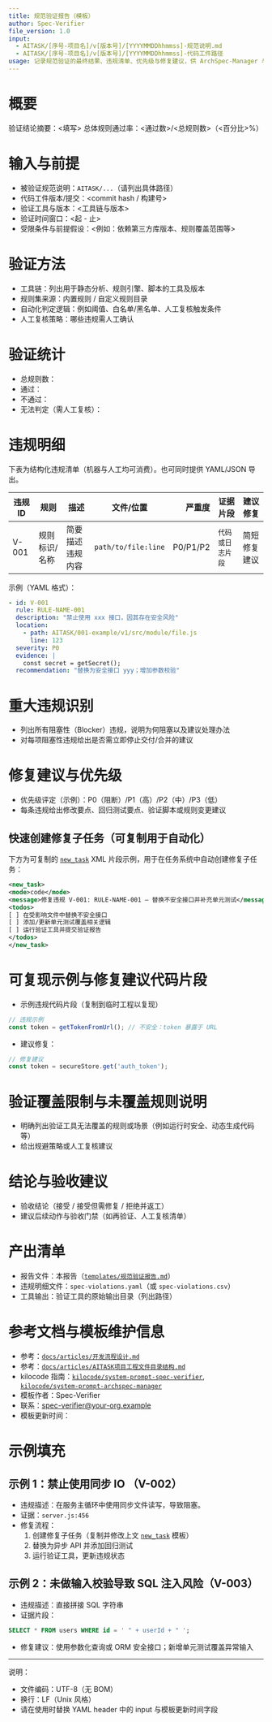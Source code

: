 ```yaml
---
title: 规范验证报告（模板）
author: Spec-Verifier
file_version: 1.0
input:
  - AITASK/[序号-项目名]/v[版本号]/[YYYYMMDDhhmmss]-规范说明.md
  - AITASK/[序号-项目名]/v[版本号]/[YYYYMMDDhhmmss]-代码工件路径
usage: 记录规范验证的最终结果、违规清单、优先级与修复建议，供 ArchSpec-Manager 与 Group-Job-Manager 使用
---
```


# 概要
验证结论摘要：<填写>
总体规则通过率：<通过数>/<总规则数>（<百分比>%）

# 输入与前提
- 被验证规范说明：`AITASK/...`（请列出具体路径）
- 代码工件版本/提交：<commit hash / 构建号>
- 验证工具与版本：<工具链与版本>
- 验证时间窗口：<起 - 止>
- 受限条件与前提假设：<例如：依赖第三方库版本、规则覆盖范围等>

# 验证方法
- 工具链：列出用于静态分析、规则引擎、脚本的工具及版本
- 规则集来源：内置规则 / 自定义规则目录
- 自动化判定逻辑：例如阈值、白名单/黑名单、人工复核触发条件
- 人工复核策略：哪些违规需人工确认

# 验证统计
- 总规则数：<int>
- 通过：<int>
- 不通过：<int>
- 无法判定（需人工复核）：<int>

# 违规明细
下表为结构化违规清单（机器与人工均可消费）。也可同时提供 YAML/JSON 导出。

| 违规ID | 规则 | 描述 | 文件/位置 | 严重度 | 证据片段 | 建议修复 |
|---|---|---|---|---:|---|---|
| V-001 | 规则标识/名称 | 简要描述违规内容 | `path/to/file:line` | P0/P1/P2 | ```代码或日志片段``` | 简短修复建议 |

示例（YAML 格式）：
```yaml
- id: V-001
  rule: RULE-NAME-001
  description: "禁止使用 xxx 接口，因其存在安全风险"
  location:
    - path: AITASK/001-example/v1/src/module/file.js
      line: 123
  severity: P0
  evidence: |
    const secret = getSecret();
  recommendation: "替换为安全接口 yyy；增加参数校验"
```

# 重大违规识别
- 列出所有阻塞性（Blocker）违规，说明为何阻塞以及建议处理办法
- 对每项阻塞性违规给出是否需立即停止交付/合并的建议

# 修复建议与优先级
- 优先级评定（示例）：P0（阻断）/P1（高）/P2（中）/P3（低）
- 每条违规给出修改要点、回归测试要点、验证脚本或规则变更建议

## 快速创建修复子任务（可复制用于自动化）
下方为可复制的 [`new_task`](kilocode/new_task:1) XML 片段示例，用于在任务系统中自动创建修复子任务：
```xml
<new_task>
<mode>code</mode>
<message>修复违规 V-001: RULE-NAME-001 — 替换不安全接口并补充单元测试</message>
<todos>
[ ] 在受影响文件中替换不安全接口
[ ] 添加/更新单元测试覆盖相关逻辑
[ ] 运行验证工具并提交验证报告
</todos>
</new_task>
```

# 可复现示例与修复建议代码片段
- 示例违规代码片段（复制到临时工程以复现）
```javascript
// 违规示例
const token = getTokenFromUrl(); // 不安全：token 暴露于 URL
```
- 建议修复：
```javascript
// 修复建议
const token = secureStore.get('auth_token');
```

# 验证覆盖限制与未覆盖规则说明
- 明确列出验证工具无法覆盖的规则或场景（例如运行时安全、动态生成代码等）
- 给出规避策略或人工复核建议

# 结论与验收建议
- 验收结论（接受 / 接受但需修复 / 拒绝并返工）
- 建议后续动作与验收门禁（如再验证、人工复核清单）

# 产出清单
- 报告文件：本报告（[`templates/规范验证报告.md`](templates/规范验证报告.md:1)）
- 违规明细文件：`spec-violations.yaml`（或 `spec-violations.csv`）
- 工具输出：验证工具的原始输出目录（列出路径）

# 参考文档与模板维护信息
- 参考：[`docs/articles/开发流程设计.md`](docs/articles/开发流程设计.md:1)
- 参考：[`docs/articles/AITASK项目工程文件目录结构.md`](docs/articles/AITASK项目工程文件目录结构.md:1)
- kilocode 指南：[`kilocode/system-prompt-spec-verifier`](kilocode/system-prompt-spec-verifier:1), [`kilocode/system-prompt-archspec-manager`](kilocode/system-prompt-archspec-manager:1)
- 模板作者：Spec-Verifier
- 联系：spec-verifier@your-org.example
- 模板更新时间：<YYYY-MM-DD hh:mm:ss>

# 示例填充
## 示例 1：禁止使用同步 IO （V-002）
- 违规描述：在服务主循环中使用同步文件读写，导致阻塞。
- 证据：`server.js:456`
- 修复流程：
  1. 创建修复子任务（复制并修改上文 [`new_task`](kilocode/new_task:1) 模板）
  2. 替换为异步 API 并添加回归测试
  3. 运行验证工具，更新违规状态

## 示例 2：未做输入校验导致 SQL 注入风险（V-003）
- 违规描述：直接拼接 SQL 字符串
- 证据片段：
```sql
SELECT * FROM users WHERE id = ' " + userId + " ';
```
- 修复建议：使用参数化查询或 ORM 安全接口；新增单元测试覆盖异常输入

---
说明：
- 文件编码：UTF-8（无 BOM）
- 换行：LF（Unix 风格）
- 请在使用时替换 YAML header 中的 input 与模板更新时间字段